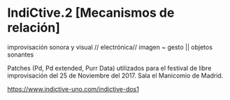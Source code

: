 # IndiCtive.2 [Mecanismos de relación]
improvisación sonora y visual // electrónica// imagen ~ gesto || objetos sonantes

Patches (Pd, Pd extended, Purr Data) utilizados para el festival de libre improvisación del 25 de Noviembre del 2017. Sala el Manicomio de Madrid.

https://www.indictive-uno.com/indictive-dos1
